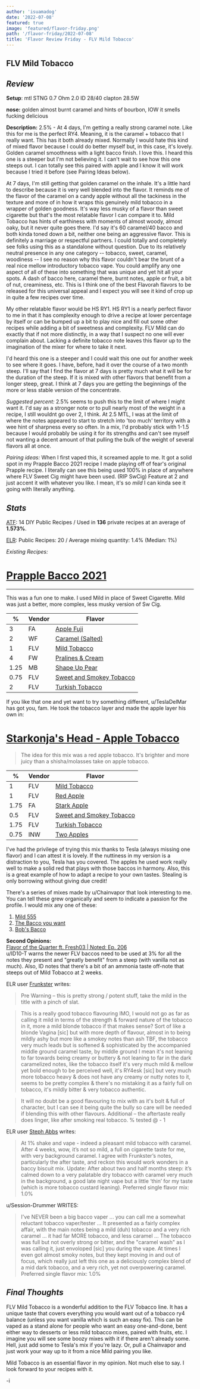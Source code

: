 ```yaml
---
author: 'isuamadog'
date: '2022-07-08'
featured: true
image: 'featured/flavor-friday.png'
path: '/flavor-friday/2022-07-08'
title: 'Flavor Review Friday - FLV Mild Tobacco'
---
```


## FLV Mild Tobacco

## **_Review_**

**Setup**: mtl STNG 0.7 Ohm 2.0 ID 28/40 clapton 28.5W

**nose:** golden almost burnt caramel and hints of bourbon, IOW it smells fucking delicious

**Description:**
2.5% - At 4 days, I'm getting a really strong caramel note. Like this for me is the perfect RY4. Meaning, it is the caramel + tobacco that I really want. This has it both already mixed. Normally I would hate this kind of mixed flavor because I could do better myself but, in this case, it's lovely. Golden caramel smoothness with a light bacco finish. I love this. I heard this one is a steeper but I'm not believing it. I can't wait to see how this one steeps out. I can totally see this paired with apple and I know it will work because I tried it before (see Pairing Ideas below).

At 7 days, I'm still getting that golden caramel on the inhale. It's a little hard to describe because it is very well blended into the flavor. It reminds me of the flavor of the caramel on a candy apple without all the tackiness in the texture and more of in how it wraps this genuinely mild tobacco in a wrapper of golden goodness. It's way less musky of a flavor than sweet cigarette but that's the most relatable flavor I can compare it to. Mild Tobacco has hints of earthiness with moments of almost woody, almost oaky, but it never quite goes there. I'd say it's 60 caramel/40 bacco and both kinda toned down a bit, neither one being an aggressive flavor. This is definitely a marriage or respectful partners. I could totally and completely see folks using this as a standalone without question. Due to its relatively neutral presence in any one category -- tobacco, sweet, caramel, woodiness -- I see no reason why this flavor couldn't bear the brunt of a real nice mellow introductory tobacco vape. You could amplify any one aspect of all of these into something that was unique and yet hit all your spots. A dash of bacco here, caramel there, burnt notes, apple or fruit, a bit of nut, creaminess, etc. This is I think one of the best Flavorah flavors to be released for this universal appeal and I expect you will see it kind of crop up in quite a few recipes over time.

My other relatable flavor would be HS RY1. HS RY1 is a nearly perfect flavor to me in that it has complexity enough to drive a recipe at lower percentage by itself or can be bumped up a bit to play nice and fill out some other recipes while adding a bit of sweetness and complexity. FLV Mild can do exactly that if not more distinctly, in a way that I suspect no one will ever complain about. Lacking a definite tobacco note leaves this flavor up to the imagination of the mixer for where to take it next.

I'd heard this one is a steeper and I could wait this one out for another week to see where it goes. I have, before, had it over the course of a two month steep. I'll say that I find the flavor at 7 days is pretty much what it will be for the duration of the steep. If it is mixed with other flavors that benefit from a longer steep, great. I think at 7 days you are getting the beginnings of the more or less stable version of the concentrate.

_Suggested percent:_ 2.5% seems to push this to the limit of where I might want it. I'd say as a stronger note or to pull nearly most of the weight in a recipe, I still wouldnt go over 2, I think. At 2.5 MTL, I was at the limit of where the notes appeared to start to stretch into 'too much' territory with a wee hint of sharpness every so often. In a mix, I'd probably stick with 1-1.5 because I would probably be using it for its strengths and can't see myself not wanting a decent amount of that pulling the bulk of the weight of several flavors all at once.

_Pairing ideas:_
When I first vaped this, it screamed apple to me. It got a solid spot in my Prapple Bacco 2021 recipe I made playing off of fear's original Prapple recipe. I literally can see this being used 100% in place of anywhere where FLV Sweet Cig might have been used. (RIP SwCig) Feature at 2 and just accent it with whatever you like. I mean, it's so _mild_ I can kinda see it going with literally anything.

## **_Stats_**

[ATF](https://alltheflavors.com/flavors/flavorah-mild-tobacco): 14 DIY Public Recipes / Used in **136** private recipes at an average of **1.573%**.

[ELR](https://e-liquid-recipes.com/flavor/345790): Public Recipes: 20 / Average mixing quantity: 1.4% (Median: 1%)

_Existing Recipes:_

# [Prapple Bacco 2021](https://alltheflavors.com/recipes/235253#prapple_bacco_2021_by_nowar)

---

This was a fun one to make. I used Mild in place of Sweet Cigarette. Mild was just a better, more complex, less musky version of Sw Cig.

| %    | Vendor | Flavor                                                                                          |
| ---- | ------ | ----------------------------------------------------------------------------------------------- |
| 3    | FA     | [Apple Fuji](https://alltheflavors.com/flavors/flavourart-apple-fuji)                           |
| 2    | WF     | [Caramel (Salted)](https://alltheflavors.com/flavors/wonder-flavours-caramel-salted)            |
| 1    | FLV    | [Mild Tobacco](https://alltheflavors.com/flavors/flavorah-mild-tobacco)                         |
| 4    | FW     | [Pralines & Cream](https://alltheflavors.com/flavors/flavor-west-pralines-cream)                |
| 1.25 | MB     | [Shape Up Pear](https://alltheflavors.com/flavors/molinberry-shape-up-pear)                     |
| 0.75 | FLV    | [Sweet and Smokey Tobacco](https://alltheflavors.com/flavors/flavorah-sweet-and-smokey-tobacco) |
| 2    | FLV    | [Turkish Tobacco](https://alltheflavors.com/flavors/flavorah-turkish-tobacco)                   |

If you like that one and yet want to try something different, u/TeslaDelMar has got you, fam. He took the tobacco layer and made the apple layer his own in:

# [Starkonja's Head - Apple Tobacco](https://alltheflavors.com/recipes/242084)

> The idea for this mix was a red apple tobacco. It's brighter and more juicy than a shisha/molasses take on apple tobacco.

| %    | Vendor | Flavor                                                                                          |
| ---- | ------ | ----------------------------------------------------------------------------------------------- |
| 1    | FLV    | [Mild Tobacco](https://alltheflavors.com/flavors/flavorah-mild-tobacco)                         |
| 1    | FLV    | [Red Apple](https://alltheflavors.com/flavors/flavorah-red-apple)                               |
| 1.75 | FA     | [Stark Apple](https://alltheflavors.com/flavors/flavourart-stark-apple)                         |
| 0.5  | FLV    | [Sweet and Smokey Tobacco](https://alltheflavors.com/flavors/flavorah-sweet-and-smokey-tobacco) |
| 1.75 | FLV    | [Turkish Tobacco](https://alltheflavors.com/flavors/flavorah-turkish-tobacco)                   |
| 0.75 | INW    | [Two Apples](https://alltheflavors.com/flavors/inawera-two-apples)                              |

I've had the privilege of trying this mix thanks to Tesla (always missing one flavor) and I can attest it is lovely. If the nuttiness in my version is a distraction to you, Tesla has you covered. The apples he used work really well to make a solid red that plays with those baccos in harmony. Also, this is a great example of how to adapt a recipe to your own tastes. Stealing is only borrowing without giving due credit!

There's a series of mixes made by u/Chainvapor that look interesting to me. You can tell these grew organically and seem to indicate a passion for the profile. I would mix any one of these:

1. [Mild 555](https://alltheflavors.com/recipes/230792#mild_555_by_chainvapor)
2. [The Bacco you want](https://alltheflavors.com/recipes/231622#the_bacco_you_want_by_chainvapor)
3. [Bob's Bacco](https://alltheflavors.com/recipes/273413#bob_s_bacco_by_chainvapor)

**Second Opinions:**  
[Flavor of the Quarter ft. Fresh03 | Noted: Ep. 206](https://www.youtube.com/watch?v=nmvcgG8vH58&t=3466s)  
u/ID10-T warns the newer FLV baccos need to be used at 3% for all the notes they present and "greatly benefit" from a steep (with vanilla not as much). Also, ID notes that there's a bit of an ammonia taste off-note that steeps out of Mild Tobacco at 2 weeks.

ELR user [Frunkster](https://e-liquid-recipes.com/list?filter=103856) writes:

> Pre Warning – this is pretty strong / potent stuff, take the mild in the title with a pinch of slat.

> This is a really good tobacco flavouring IMO, I would not go as far as calling it mild in terms of the strength & forward nature of the tobacco in it, more a mild blonde tobacco if that makes sense? Sort of like a blonde Vagina [sic] but with more depth of flavour, almost in to being mildly ashy but more like a smokey notes than ash TBF, the tobacco very much leads but is softened & sophisticated by the accompanied middle ground caramel taste, by middle ground I mean it's not leaning to far towards being creamy or buttery & not leaning to far in the dark caramelized notes, like the tobacco itself it's very much mild & mellow yet bold enough to be perceived well, it's RY4esk [sic] but very much more tobacco heavy & does not have any creamy or nutty notes to it, seems to be pretty complex & there's no mistaking it as a fairly full on tobacco, it's mildly bitter & very tobacco authentic.

> It will no doubt be a good flavouring to mix with as it's bolt & full of character, but I can see it being quite the bully so care will be needed if blending this with other flavours. Additional – the aftertaste really does linger, like after smoking real tobacco. % tested @ - 1

ELR user [Steph Abbs](https://e-liquid-recipes.com/list?filter=74187) writes:

> At 1% shake and vape - indeed a pleasant mild tobacco with caramel. After 4 weeks, wow, it’s not so mild, a full on cigarette taste for me, with very background caramel. I agree with Frunkster’s notes, particularly the after taste, and reckon this would work wonders in a baccy biscuit mix. Update: After about two and half months steep: it’s calmed down to a very palatable dry tobacco with caramel very much in the background, a good late night vape but a little ‘thin’ for my taste (which is more tobacco custard leaning). Preferred single flavor mix: 1.0%

u/Session-Drummer WRITES:

> I've NEVER been a big bacco vaper ... you can call me a somewhat reluctant tobacco vaper/tester ... It presented as a fairly complex affair, with the main notes being a mild (duh) tobacco and a very rich caramel ... it had far MORE tobacco, and less caramel ... The tobacco was full but not overly strong or bitter, and the "caramel wash" as I was calling it, just envoloped [sic] you during the vape. At times I even got almost smoky notes, but they kept moving in and out of focus, which really just left this one as a deliciously complex blend of a mid dark tobacco, and a very rich, yet not overpowering caramel. Preferred single flavor mix: 1.0%

## _Final Thoughts_

FLV Mild Tobacco is a wonderful addition to the FLV Tobacco line. It has a unique taste that covers everything you would want out of a tobacco ry4 balance (unless you want vanilla which is such an easy fix). This can be vaped as a stand alone for people who want an easy one-and-done, bent either way to desserts or less mild tobacco mixes, paired with fruits, etc. I imagine you will see some boozy mixes with it if there aren't already some. Hell, just add some to Tesla's mix if you're lazy. Or, pull a Chainvapor and just work your way up to it from a nice Mild pairing you like.

Mild Tobacco is an essential flavor in my opinion. Not much else to say. I look forward to your recipes with it.

-i
